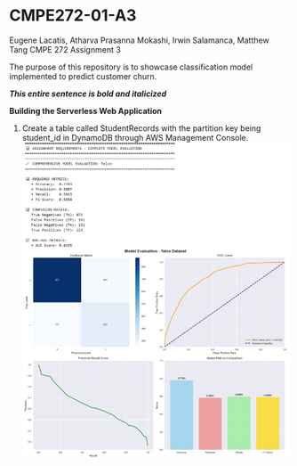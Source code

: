 # CMPE272-01-A3
Eugene Lacatis, Atharva Prasanna Mokashi, Irwin Salamanca, Matthew Tang
CMPE 272 Assignment 3

The purpose of this repository is to showcase classification model implemented to predict customer churn.

***This entire sentence is bold and italicized***


**Building the Serverless Web Application**
1. Create a table called StudentRecords with the partition key being student_id in DynamoDB through AWS Management Console.
   ![Alt text](screenshots/Telco1.png)


